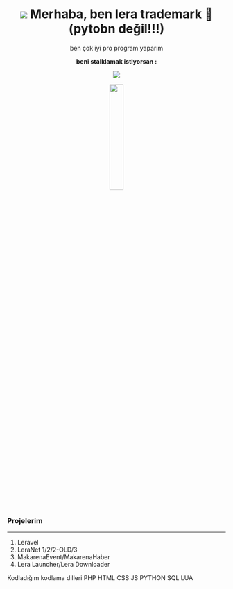 <h1 align="center"><img src="https://cdn.discordapp.com/attachments/996815021109674054/1078684608360632361/icons8-information.gif">
Merhaba, ben lera trademark 🐍(pytobn değil!!!)</h1>
<p align="center">ben çok iyi pro program yaparım</p>
<p align="center"><b>beni stalklamak istiyorsan :</b></p>
<p align="center">
   <img aling="center" src="https://lanyard.cnrad.dev/api/852593823334924348">
</p>
<p align="center">
  <a href="http://leranet.net" align="center"><img src="https://cdn.discordapp.com/attachments/996815021109674054/1086377252679335936/logo36.png" width="25%"></a>
</p>

### Projelerim
---
1. Leravel
2. LeraNet 1/2/2-OLD/3
3. MakarenaEvent/MakarenaHaber
4. Lera Launcher/Lera Downloader

Kodladığım kodlama dilleri PHP HTML CSS JS PYTHON SQL LUA

